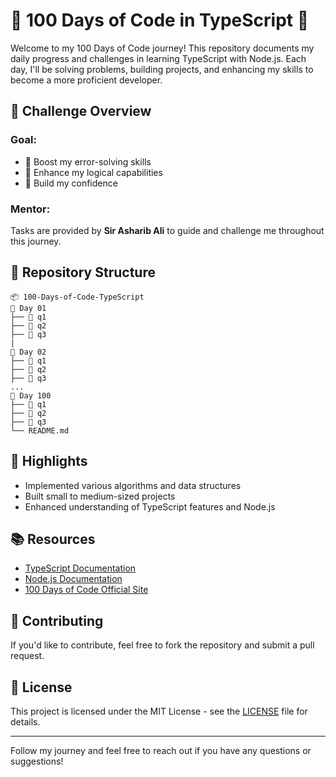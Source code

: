 
# 🚀 100 Days of Code in TypeScript 🚀

Welcome to my 100 Days of Code journey! This repository documents my daily progress and challenges in learning TypeScript with Node.js. Each day, I'll be solving problems, building projects, and enhancing my skills to become a more proficient developer.

## 📅 Challenge Overview

### Goal:
- 💪 Boost my error-solving skills
- 🧠 Enhance my logical capabilities
- 🎯 Build my confidence

### Mentor:
Tasks are provided by **Sir Asharib Ali** to guide and challenge me throughout this journey.

## 📂 Repository Structure

```plaintext
📦 100-Days-of-Code-TypeScript
📁 Day 01
├── 📁 q1
├── 📁 q2
├── 📁 q3
|
📁 Day 02
├── 📁 q1
├── 📁 q2
├── 📁 q3
...
📁 Day 100
├── 📁 q1
├── 📁 q2
├── 📁 q3
└── README.md

```

## 🌟 Highlights

- Implemented various algorithms and data structures
- Built small to medium-sized projects
- Enhanced understanding of TypeScript features and Node.js

## 📚 Resources

- [TypeScript Documentation](https://www.typescriptlang.org/docs/)
- [Node.js Documentation](https://nodejs.org/en/docs/)
- [100 Days of Code Official Site](https://www.100daysofcode.com/)

## 🤝 Contributing

If you'd like to contribute, feel free to fork the repository and submit a pull request.

## 📜 License

This project is licensed under the MIT License - see the [LICENSE](LICENSE) file for details.

---

Follow my journey and feel free to reach out if you have any questions or suggestions!
